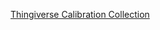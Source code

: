 [Thingiverse Calibration Collection](https://www.thingiverse.com/jgphilpott/collections/calibration)